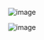 ![image](https://user-images.githubusercontent.com/84186127/121826627-a8867480-cc86-11eb-9077-134a4a56b549.png)

![image](https://user-images.githubusercontent.com/84186127/121826636-bc31db00-cc86-11eb-9cee-2f90c88396ac.png)

